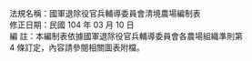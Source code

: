 法規名稱：國軍退除役官兵輔導委員會清境農場編制表  
修正日期：民國 104 年 03 月 10 日  
編 註：本編制表依據國軍退除役官兵輔導委員會各農場組織準則第  
4 條訂定，內容請參閱相關圖表附檔。  


